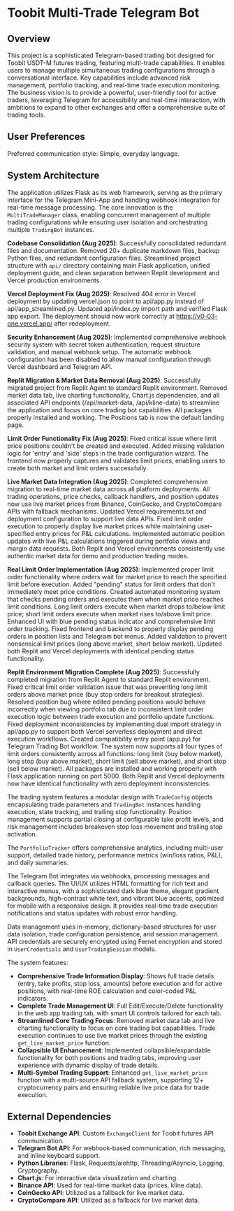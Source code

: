 # Toobit Multi-Trade Telegram Bot

## Overview
This project is a sophisticated Telegram-based trading bot designed for Toobit USDT-M futures trading, featuring multi-trade capabilities. It enables users to manage multiple simultaneous trading configurations through a conversational interface. Key capabilities include advanced risk management, portfolio tracking, and real-time trade execution monitoring. The business vision is to provide a powerful, user-friendly tool for active traders, leveraging Telegram for accessibility and real-time interaction, with ambitions to expand to other exchanges and offer a comprehensive suite of trading tools.

## User Preferences
Preferred communication style: Simple, everyday language.

## System Architecture
The application utilizes Flask as its web framework, serving as the primary interface for the Telegram Mini-App and handling webhook integration for real-time message processing. The core innovation is the `MultiTradeManager` class, enabling concurrent management of multiple trading configurations while ensuring user isolation and orchestrating multiple `TradingBot` instances.

**Codebase Consolidation (Aug 2025)**: Successfully consolidated redundant files and documentation. Removed 20+ duplicate markdown files, backup Python files, and redundant configuration files. Streamlined project structure with `api/` directory containing main Flask application, unified deployment guide, and clean separation between Replit development and Vercel production environments.

**Vercel Deployment Fix (Aug 2025)**: Resolved 404 error in Vercel deployment by updating vercel.json to point to api/app.py instead of api/app_streamlined.py. Updated api/index.py import path and verified Flask app export. The deployment should now work correctly at https://v0-03-one.vercel.app/ after redeployment.

**Security Enhancement (Aug 2025)**: Implemented comprehensive webhook security system with secret token authentication, request structure validation, and manual webhook setup. The automatic webhook configuration has been disabled to allow manual configuration through Vercel dashboard and Telegram API.

**Replit Migration & Market Data Removal (Aug 2025)**: Successfully migrated project from Replit Agent to standard Replit environment. Removed market data tab, live charting functionality, Chart.js dependencies, and all associated API endpoints (/api/market-data, /api/kline-data) to streamline the application and focus on core trading bot capabilities. All packages properly installed and working. The Positions tab is now the default landing page.

**Limit Order Functionality Fix (Aug 2025)**: Fixed critical issue where limit price positions couldn't be created and executed. Added missing validation logic for 'entry' and 'side' steps in the trade configuration wizard. The frontend now properly captures and validates limit prices, enabling users to create both market and limit orders successfully.

**Live Market Data Integration (Aug 2025)**: Completed comprehensive migration to real-time market data across all platform deployments. All trading operations, price checks, callback handlers, and position updates now use live market prices from Binance, CoinGecko, and CryptoCompare APIs with fallback mechanisms. Updated Vercel requirements.txt and deployment configuration to support live data APIs. Fixed limit order execution to properly display live market prices while maintaining user-specified entry prices for P&L calculations. Implemented automatic position updates with live P&L calculations triggered during portfolio views and margin data requests. Both Replit and Vercel environments consistently use authentic market data for demo and production trading modes.

**Real Limit Order Implementation (Aug 2025)**: Implemented proper limit order functionality where orders wait for market price to reach the specified limit before execution. Added "pending" status for limit orders that don't immediately meet price conditions. Created automated monitoring system that checks pending orders and executes them when market price reaches limit conditions. Long limit orders execute when market drops to/below limit price; short limit orders execute when market rises to/above limit price. Enhanced UI with blue pending status indicator and comprehensive limit order tracking. Fixed frontend and backend to properly display pending orders in position lists and Telegram bot menus. Added validation to prevent nonsensical limit prices (long above market, short below market). Updated both Replit and Vercel deployments with identical pending status functionality.

**Replit Environment Migration Complete (Aug 2025)**: Successfully completed migration from Replit Agent to standard Replit environment. Fixed critical limit order validation issue that was preventing long limit orders above market price (buy stop orders for breakout strategies). Resolved position bug where edited pending positions would behave incorrectly when viewing portfolio tab due to inconsistent limit order execution logic between trade execution and portfolio update functions. Fixed deployment inconsistencies by implementing dual import strategy in api/app.py to support both Vercel serverless deployment and direct execution workflows. Created compatibility entry point (app.py) for Telegram Trading Bot workflow. The system now supports all four types of limit orders consistently across all functions: long limit (buy below market), long stop (buy above market), short limit (sell above market), and short stop (sell below market). All packages are installed and working properly with Flask application running on port 5000. Both Replit and Vercel deployments now have identical functionality with zero deployment inconsistencies.

The trading system features a modular design with `TradeConfig` objects encapsulating trade parameters and `TradingBot` instances handling execution, state tracking, and trailing stop functionality. Position management supports partial closing at configurable take profit levels, and risk management includes breakeven stop loss movement and trailing stop activation.

The `PortfolioTracker` offers comprehensive analytics, including multi-user support, detailed trade history, performance metrics (win/loss ratios, P&L), and daily summaries.

The Telegram Bot integrates via webhooks, processing messages and callback queries. The UI/UX utilizes HTML formatting for rich text and interactive menus, with a sophisticated dark blue theme, elegant gradient backgrounds, high-contrast white text, and vibrant blue accents, optimized for mobile with a responsive design. It provides real-time trade execution notifications and status updates with robust error handling.

Data management uses in-memory, dictionary-based structures for user data isolation, trade configuration persistence, and session management. API credentials are securely encrypted using Fernet encryption and stored in `UserCredentials` and `UserTradingSession` models.

The system features:
- **Comprehensive Trade Information Display**: Shows full trade details (entry, take profits, stop loss, amounts) before execution and for active positions, with real-time ROE calculation and color-coded P&L indicators.
- **Complete Trade Management UI**: Full Edit/Execute/Delete functionality in the web app trading tab, with smart UI controls tailored for each tab.
- **Streamlined Core Trading Focus**: Removed market data tab and live charting functionality to focus on core trading bot capabilities. Trade execution continues to use live market prices through the existing `get_live_market_price` function.
- **Collapsible UI Enhancement**: Implemented collapsible/expandable functionality for both positions and trading tabs, improving user experience with dynamic display of trade details.
- **Multi-Symbol Trading Support**: Enhanced `get_live_market_price` function with a multi-source API fallback system, supporting 12+ cryptocurrency pairs and ensuring reliable live price data for trade execution.

## External Dependencies
- **Toobit Exchange API**: Custom `ExchangeClient` for Toobit futures API communication.
- **Telegram Bot API**: For webhook-based communication, rich messaging, and inline keyboard support.
- **Python Libraries**: Flask, Requests/aiohttp, Threading/Asyncio, Logging, Cryptography.
- **Chart.js**: For interactive data visualization and charting.
- **Binance API**: Used for real-time market data (prices, kline data).
- **CoinGecko API**: Utilized as a fallback for live market data.
- **CryptoCompare API**: Utilized as a fallback for live market data.